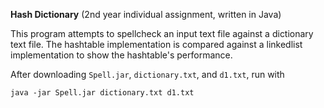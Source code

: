 **Hash Dictionary**
(2nd year individual assignment, written in Java)

This program attempts to spellcheck an input text file against a dictionary text file. The hashtable implementation is compared against a linkedlist implementation to show the hashtable's performance.

After downloading `Spell.jar`, `dictionary.txt`, and `d1.txt`, run with

```
java -jar Spell.jar dictionary.txt d1.txt
```
